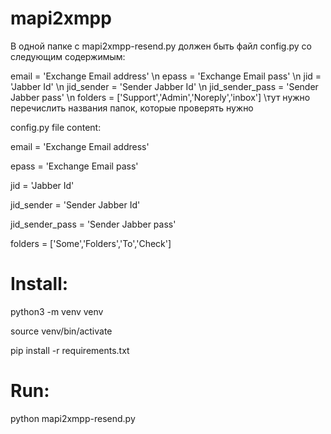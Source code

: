 # mapi2xmpp

В одной папке с mapi2xmpp-resend.py должен быть файл config.py со следующим содержимым:

email = 'Exchange Email address' \n
epass = 'Exchange Email pass' \n
jid = 'Jabber Id' \n
jid_sender = 'Sender Jabber Id' \n
jid_sender_pass = 'Sender Jabber pass' \n
folders = ['Support','Admin','Noreply','inbox'] \тут нужно перечислить названия папок, которые проверять нужно


config.py file content:

email = 'Exchange Email address'

epass = 'Exchange Email pass'

jid = 'Jabber Id'

jid_sender = 'Sender Jabber Id'

jid_sender_pass = 'Sender Jabber pass'

folders = ['Some','Folders','To','Check']

# Install:

python3 -m venv venv

source venv/bin/activate

pip install -r requirements.txt 

# Run:

python mapi2xmpp-resend.py 
